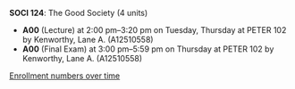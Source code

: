 **SOCI 124**: The Good Society (4 units)

- **A00** (Lecture) at 2:00 pm–3:20 pm on Tuesday, Thursday at PETER 102 by Kenworthy, Lane A. (A12510558)
- **A00** (Final Exam) at 3:00 pm–5:59 pm on Thursday at PETER 102 by Kenworthy, Lane A. (A12510558)

[Enrollment numbers over time](./SOCI124.tsv)
